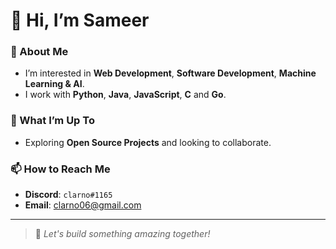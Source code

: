 # 👋 Hi, I’m Sameer  

### 👀 About Me  
- I’m interested in **Web Development**, **Software Development**, **Machine Learning & AI**.  
- I work with **Python**, **Java**, **JavaScript**, **C** and **Go**.  

### 🌱 What I’m Up To  
- Exploring **Open Source Projects** and looking to collaborate.  

### 📫 How to Reach Me  
- **Discord**: `clarno#1165`  
- **Email**: [clarno06@gmail.com](mailto:clarno06@gmail.com)  

---

> 🚀 *Let's build something amazing together!*  
